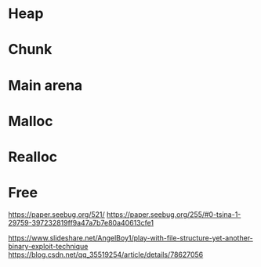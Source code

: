 Heap 
=
# Chunk

# Main arena

# Malloc

# Realloc

# Free

https://paper.seebug.org/521/
https://paper.seebug.org/255/#0-tsina-1-29759-397232819ff9a47a7b7e80a40613cfe1

https://www.slideshare.net/AngelBoy1/play-with-file-structure-yet-another-binary-exploit-technique
https://blog.csdn.net/qq_35519254/article/details/78627056
